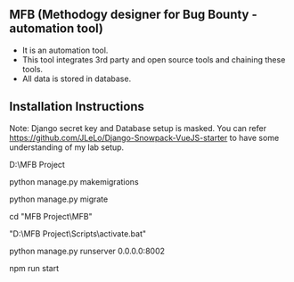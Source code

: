 ## MFB (Methodogy designer for Bug Bounty - automation tool)
- It is an automation tool.
- This tool integrates 3rd party and open source tools and chaining these tools.
- All data is stored in database.

## Installation Instructions
Note: Django secret key and Database setup is masked.
You can refer https://github.com/JLeLo/Django-Snowpack-VueJS-starter to have some understanding of my lab setup.

D:\MFB Project

python manage.py makemigrations

python manage.py migrate

cd "MFB Project\MFB"

"D:\MFB Project\Scripts\activate.bat"

python manage.py runserver 0.0.0.0:8002

npm run start
